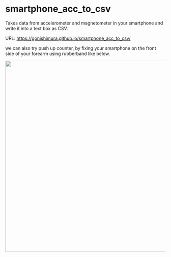 # smartphone_acc_to_csv
Takes data from accelerometer and magnetometer in your smartphone and write it into a text box as CSV.

URL: https://gonishimura.github.io/smartphone_acc_to_csv/

we can also try push up counter, by fixing your smartphone on the front side of your forearm using rubberband like below.

<img src="https://gyazo.com/f7688d356888accbbd5a45cbbd5d4f8b/raw" width="600">
